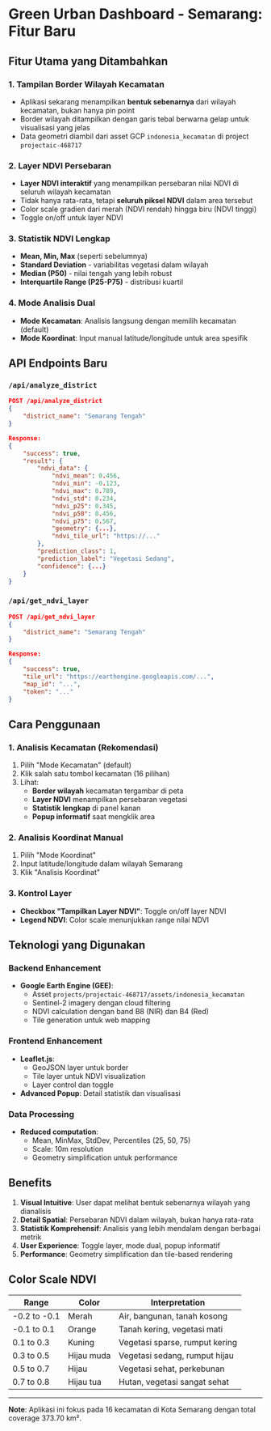 # Green Urban Dashboard - Semarang: Fitur Baru

## Fitur Utama yang Ditambahkan

### 1. **Tampilan Border Wilayah Kecamatan**
- Aplikasi sekarang menampilkan **bentuk sebenarnya** dari wilayah kecamatan, bukan hanya pin point
- Border wilayah ditampilkan dengan garis tebal berwarna gelap untuk visualisasi yang jelas
- Data geometri diambil dari asset GCP `indonesia_kecamatan` di project `projectaic-468717`

### 2. **Layer NDVI Persebaran**
- **Layer NDVI interaktif** yang menampilkan persebaran nilai NDVI di seluruh wilayah kecamatan
- Tidak hanya rata-rata, tetapi **seluruh piksel NDVI** dalam area tersebut
- Color scale gradien dari merah (NDVI rendah) hingga biru (NDVI tinggi)
- Toggle on/off untuk layer NDVI

### 3. **Statistik NDVI Lengkap**
- **Mean, Min, Max** (seperti sebelumnya)
- **Standard Deviation** - variabilitas vegetasi dalam wilayah
- **Median (P50)** - nilai tengah yang lebih robust
- **Interquartile Range (P25-P75)** - distribusi kuartil

### 4. **Mode Analisis Dual**
- **Mode Kecamatan**: Analisis langsung dengan memilih kecamatan (default)
- **Mode Koordinat**: Input manual latitude/longitude untuk area spesifik

## API Endpoints Baru

### `/api/analyze_district`
```json
POST /api/analyze_district
{
    "district_name": "Semarang Tengah"
}

Response:
{
    "success": true,
    "result": {
        "ndvi_data": {
            "ndvi_mean": 0.456,
            "ndvi_min": -0.123,
            "ndvi_max": 0.789,
            "ndvi_std": 0.234,
            "ndvi_p25": 0.345,
            "ndvi_p50": 0.456,
            "ndvi_p75": 0.567,
            "geometry": {...},
            "ndvi_tile_url": "https://..."
        },
        "prediction_class": 1,
        "prediction_label": "Vegetasi Sedang",
        "confidence": {...}
    }
}
```

### `/api/get_ndvi_layer`
```json
POST /api/get_ndvi_layer
{
    "district_name": "Semarang Tengah"
}

Response:
{
    "success": true,
    "tile_url": "https://earthengine.googleapis.com/...",
    "map_id": "...",
    "token": "..."
}
```

## Cara Penggunaan

### 1. **Analisis Kecamatan (Rekomendasi)**
1. Pilih "Mode Kecamatan" (default)
2. Klik salah satu tombol kecamatan (16 pilihan)
3. Lihat:
   - **Border wilayah** kecamatan tergambar di peta
   - **Layer NDVI** menampilkan persebaran vegetasi
   - **Statistik lengkap** di panel kanan
   - **Popup informatif** saat mengklik area

### 2. **Analisis Koordinat Manual**
1. Pilih "Mode Koordinat"
2. Input latitude/longitude dalam wilayah Semarang
3. Klik "Analisis Koordinat"

### 3. **Kontrol Layer**
- **Checkbox "Tampilkan Layer NDVI"**: Toggle on/off layer NDVI
- **Legend NDVI**: Color scale menunjukkan range nilai NDVI

## Teknologi yang Digunakan

### Backend Enhancement
- **Google Earth Engine (GEE)**: 
  - Asset `projects/projectaic-468717/assets/indonesia_kecamatan`
  - Sentinel-2 imagery dengan cloud filtering
  - NDVI calculation dengan band B8 (NIR) dan B4 (Red)
  - Tile generation untuk web mapping

### Frontend Enhancement
- **Leaflet.js**: 
  - GeoJSON layer untuk border
  - Tile layer untuk NDVI visualization
  - Layer control dan toggle
- **Advanced Popup**: Detail statistik dan visualisasi

### Data Processing
- **Reduced computation**: 
  - Mean, MinMax, StdDev, Percentiles (25, 50, 75)
  - Scale: 10m resolution
  - Geometry simplification untuk performance

## Benefits

1. **Visual Intuitive**: User dapat melihat bentuk sebenarnya wilayah yang dianalisis
2. **Detail Spatial**: Persebaran NDVI dalam wilayah, bukan hanya rata-rata
3. **Statistik Komprehensif**: Analisis yang lebih mendalam dengan berbagai metrik
4. **User Experience**: Toggle layer, mode dual, popup informatif
5. **Performance**: Geometry simplification dan tile-based rendering

## Color Scale NDVI

| Range | Color | Interpretation |
|-------|--------|----------------|
| -0.2 to -0.1 | Merah | Air, bangunan, tanah kosong |
| -0.1 to 0.1 | Orange | Tanah kering, vegetasi mati |
| 0.1 to 0.3 | Kuning | Vegetasi sparse, rumput kering |
| 0.3 to 0.5 | Hijau muda | Vegetasi sedang, rumput hijau |
| 0.5 to 0.7 | Hijau | Vegetasi sehat, perkebunan |
| 0.7 to 0.8 | Hijau tua | Hutan, vegetasi sangat sehat |

---

**Note**: Aplikasi ini fokus pada 16 kecamatan di Kota Semarang dengan total coverage 373.70 km².
